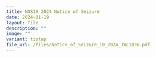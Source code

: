 ```yaml
---
title: NOS10 2024 Notice of Seizure
date: 2024-01-19
layout: file
description: ""
image: ""
variant: tiptap
file_url: /files/Notice_of_Seizure_10_2024_JWL1036.pdf
---
```

